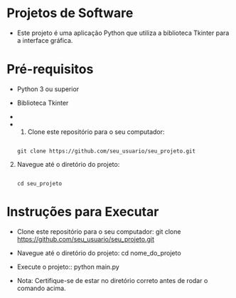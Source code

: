 # Projetos de Software

- Este projeto é uma aplicação Python que utiliza a biblioteca Tkinter para a interface gráfica.

# Pré-requisitos

- Python 3 ou superior
- Biblioteca Tkinter
- 
- 1. Clone este repositório para o seu computador:
    
    ```
    
    git clone https://github.com/seu_usuario/seu_projeto.git
    
    ```
    
2. Navegue até o diretório do projeto:
    
    ```
    
    cd seu_projeto
    
    ```

# Instruções para Executar

- Clone este repositório para o seu computador:
git clone https://github.com/seu_usuario/seu_projeto.git

- Navegue até o diretório do projeto:
cd nome_do_projeto

- Execute o projeto::
python main.py

- Nota: Certifique-se de estar no diretório correto antes de rodar o comando acima.


